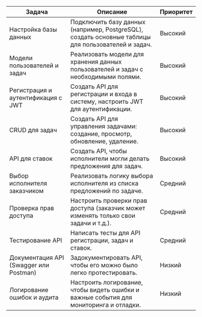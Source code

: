 | Задача                                      | Описание                                                                                       | Приоритет |
|-------------------------------------------------|----------------------------------------------------------------------------------------------------|---------------|
| Настройка базы данных                       | Подключить базу данных (например, PostgreSQL), создать основные таблицы для пользователей и задач. | Высокий      |
| Модели пользователей и задач                | Реализовать модели для хранения данных пользователей и задач с необходимыми полями.                | Высокий      |
| Регистрация и аутентификация с JWT          | Создать API для регистрации и входа в систему, настроить JWT для аутентификации.                   | Высокий      |
| CRUD для задач                              | Создать API для управления задачами: создание, просмотр, обновление, удаление.                     | Высокий      |
| API для ставок                              | Создать API, чтобы исполнители могли делать предложения для задач.                                 | Высокий      |
| Выбор исполнителя заказчиком                | Реализовать логику выбора исполнителя из списка предложений по задаче.                             | Средний      |
| Проверка прав доступа                       | Настроить проверки прав доступа (заказчик может изменять только свои задачи и т.д.).               | Средний      |
| Тестирование API                            | Написать тесты для API регистрации, задач и ставок.                                                | Средний      |
| Документация API (Swagger или Postman)      | Задокументировать API, чтобы его можно было легко протестировать.                                  | Низкий       |
| Логирование ошибок и аудита                 | Настроить логирование, чтобы видеть ошибки и важные события для мониторинга и отладки.             | Низкий       |